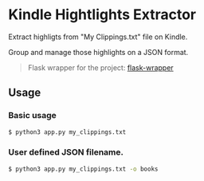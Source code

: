 # Kindle Hightlights Extractor

Extract highligts from "My Clippings.txt" file on Kindle.

Group and manage those highlights on a JSON format.

> Flask wrapper for the project: [flask-wrapper](https://github.com/yankeexe/kindle-highlights-extractor/tree/flask-wrapper)

## Usage

### Basic usage

```bash
$ python3 app.py my_clippings.txt
```

### User defined JSON filename.

```bash
$ python3 app.py my_clippings.txt -o books
```
